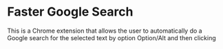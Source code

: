 # Faster Google Search
This is a Chrome extension that allows the user to automatically do a Google search for the selected text by option Option/Alt and then clicking